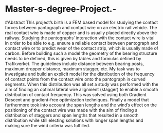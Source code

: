 # Master-s-degree-Project.-

#Abstract
This project’s birth is a FEM based model for studying the contact forces between pantograph and contact wire on an electric rail vehicle. The real contact wire is made of copper and is usually placed directly above the railway. Studying the pantographs’ interaction with the contact wire is vital in order to be able to e.g. ensure a reliable contact between pantograph and contact wire or to predict wear of the contact strip, which is usually made of carbon. Before building such a model the geometry of the bearing structure needs to be defined, this is given by tables and formulas defined by Trafikverket. The guidelines include distance between bearing posts, maximum dropper distance, maximum stagger, etc.
My task was to investigate and build an explicit model for the distribution of the frequency of contact points from the contact wire onto the pantograph in curved segments. When this distribution was all set a study was performed with the aim of finding an optimal lateral wire alignment (stagger) to enable a smooth distribution of contact frequency. This was solved using both Gradient Descent and gradient-free optimization techniques.
Finally a model that furthermore took into account the span lengths and the wind’s effect on the positioning of the contact wire was made with the aim of finding a distribution of staggers and span lengths that resulted in a smooth distribution while still electing solutions with longer span lengths and making sure the wind criteria was fulfilled.
